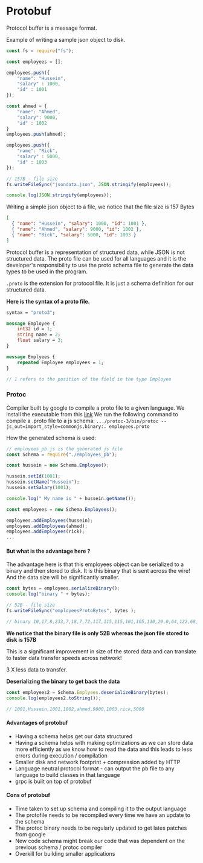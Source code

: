 # Protobuf

Protocol buffer is a message format.

Example of writing a sample json object to disk.
```js
const fs = require("fs");

const employees = [];

employees.push({
    "name": "Hussein",
    "salary" : 1000,
    "id" : 1001
});

const ahmed = {
    "name": "Ahmed",
    "salary": 9000,
    "id" : 1002
}
employees.push(ahmed);

employees.push({
    "name": "Rick",
    "salary" : 5000,
    "id" : 1003
});

// 157B - file size
fs.writeFileSync("jsondata.json", JSON.stringify(employees));

console.log(JSON.stringify(employees));
```

Writing a simple json object to a file, we notice that the file size is 157 Bytes
```json
[
  { "name": "Hussein", "salary": 1000, "id": 1001 },
  { "name": "Ahmed", "salary": 9000, "id": 1002 },
  { "name": "Rick", "salary": 5000, "id": 1003 }
]
```

Protocol buffer is a representation of structured data, while JSON is not structured data. The proto file can be used for all languages and it is the developer's responsibility to use the proto schema file to generate the data types to be used in the program.

`.proto` is the extension for protocol file. It is just a schema definition for our structured data. 

**Here is the syntax of a proto file.**

```proto
syntax = "proto3";

message Employee {
	int32 id = 1;
	string name = 2;
	float salary = 3;
}

message Emplyees {
	repeated Employee employees = 1;
}

// 1 refers to the position of the field in the type Employee
```

### Protoc

Compiler built by google to compile a proto file to a given language.
We install the executable from this [link](https://github.com/protocolbuffers/protobuf/releases?q=20&expanded=true)
We run the following command to compile a .proto file to a js schema: 
`.../protoc-3/bin/protoc --js_out=import_style=commonjs,binary:. employees.proto`

How the generated schema is used:
```js
// employees_pb.js is the generated js file
const Schema = require("./employees_pb");

const hussein = new Schema.Employee();

hussein.setId(1001);
hussein.setName("Hussein");
hussein.setSalary(1001);

console.log(" My name is " + hussein.getName());

const employees = new Schema.Employees();

employees.addEmployees(hussein);
employees.addEmployees(ahmed);
employees.addEmployees(rick);
...
```

#### But what is the advantage here ? 

The advantage here is that this employees object can be serialized to a binary and then stored to disk. It is this binary that is sent across the wire! And the data size will be significantly smaller. 

```js
const bytes = employees.serializeBinary();
console.log("binary " + bytes);

// 52B - file size
fs.writeFileSync("employeesProtoBytes", bytes );

// binary 10,17,8,233,7,18,7,72,117,115,115,101,105,110,29,0,64,122,68,10,15,8,234,7,18,5,97,104,109,101,100,29,0,160,12,70,10,14,8,235,7,18,4,114,105,99,107,29,0,64,156,69
```

**We notice that the binary file is only 52B whereas the json file stored to disk is 157B**

This is a significant improvement in size of the stored data and can translate to faster data transfer speeds across network! 

3 X less data to transfer.

**Deserializing the binary to get back the data**

```js
const employees2 = Schema.Emplyees.deserializeBinary(bytes);
console.log(employees2.toString());

// 1001,Hussein,1001,1002,ahmed,9000,1003,rick,5000
```

#### Advantages of protobuf

- Having a schema helps get our data structured
- Having a schema helps with making optimizations as we can store data more efficiently as we know how to read the data and this leads to less errors during execution / compilation
- Smaller disk and network footprint + compression added by HTTP
- Language neutral protocol format - can output the pb file to any language to build classes in that language
- grpc is built on top of protobuf

#### Cons of protobuf

- Time taken to set up schema and compiling it to the output language
- The protofile needs to be recompiled every time we have an update to the schema
- The protoc binary needs to be regularly updated to get lates patches from google
- New code schema might break our code that was dependent on the previous schema / protoc compiler
- Overkill for building smaller applications




